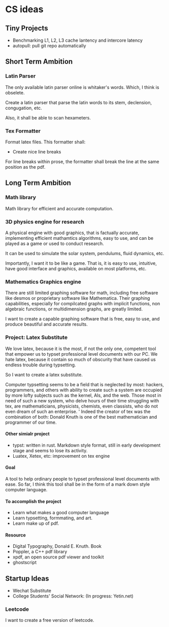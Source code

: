 # CS ideas

## Tiny Projects

- Benchmarking L1, L2, L3 cache lantency and intercore latency
- autopull: pull git repo automatically

## Short Term Ambition

### Latin Parser

The only available latin parser online is whitaker's words. Which, I think is obselete.

Create a latin parser that parse the latin words to its stem, declension, congugation, etc. 

Also, it shall be able to scan hexameters.

### Tex Formatter

Format latex files. This formatter shall: 

- Create nice line breaks 

For line breaks within prose, the formatter shall break the line at the same position as the pdf.

## Long Term Ambition

### Math library

Math library for efficient and accurate computation.

### 3D physics engine for research

A physical engine with good graphics, that is factually accurate, implementing efficient mathamtics algorithms, easy to use, and can be played as a game or used to conduct research.

It can be used to simulate the solar system, pendulums, fluid dynamics, etc. 

Importantly, I want it to be like a game. That is, it is easy to use, intuitive, have good interface and graphics, available on most platforms, etc.

### Mathematics Graphics engine

There are still limited graphing software for math, including free software like desmos or proprietary software like Mathematica. Their graphing capabilities, especially for compilcated graphs with implicit functions, non algebraic functions, or multidimension graphs, are greatly limited.

I want to create a capable graphing software that is free, easy to use, and produce beautiful and accurate results.

### Project: Latex Substitute

We love latex, because it is the most, if not the only one, competent tool that empower us to typset professional level documents with our PC. We hate latex, because it contain so much of obscurity that have caused us endless trouble during typsetting. 

So I want to create a latex substitute. 

Computer typsetting seems to be a field that is neglected by most: hackers, programmers, and others with ability to create such a system are occupied by more lofty subjects such as the kernel, AIs, and the web. 
Those most in need of such a new system, who delve hours of their time struggling with tex, are mathematicians, physicists, chemists, even classists, who do not even dream of such an enterprise. '
Indeed the creator of tex was the combination of both: Donald Knuth is one of the best mathematician and programmer of our time. 

#### Other simialr project

- typst: written in rust. Markdown style format, still in early development stage and seems to lose its activity.
- Luatex, Xetex, etc: improvement on tex engine

#### Goal

A tool to help ordinary people to typset professional level documents with ease. So far, I think this tool shall be in the form of a mark down style computer language.

#### To accomplish the project

- Learn what makes a good computer language
- Learn typsetting, formmating, and art.
- Learn make up of pdf.

#### Resource

- Digital Typography, Donald E. Knuth. Book
- Poppler, a C++ pdf library
- xpdf, an open source pdf viewer and toolkit
- ghostscript

## Startup Ideas

- Wechat Substitute
- College Students' Social Network: (In progress: Yetin.net)

### Leetcode
 
I want to create a free version of leetcode.


